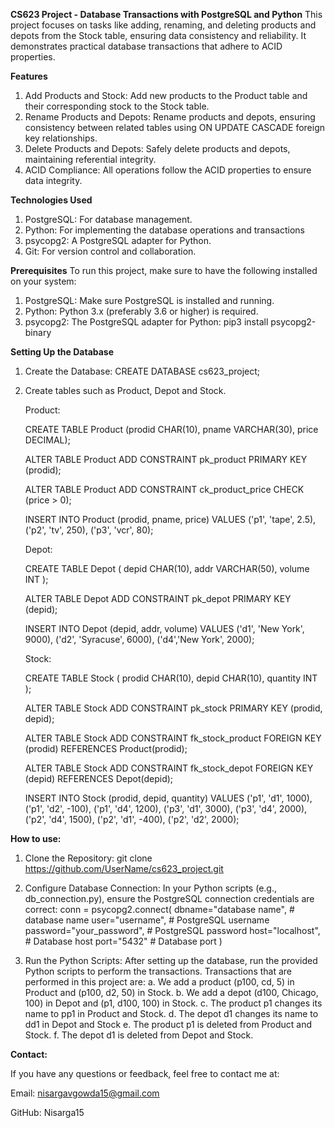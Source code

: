 **CS623 Project - Database Transactions with PostgreSQL and Python**
This project focuses on tasks like adding, renaming, and deleting products and depots from the Stock table, ensuring data consistency and reliability. It demonstrates practical database transactions that adhere to ACID properties.

**Features**
1. Add Products and Stock: Add new products to the Product table and their corresponding stock to the Stock table.
2. Rename Products and Depots: Rename products and depots, ensuring consistency between related tables using ON UPDATE CASCADE foreign key relationships.
3. Delete Products and Depots: Safely delete products and depots, maintaining referential integrity.
4. ACID Compliance: All operations follow the ACID properties to ensure data integrity.

**Technologies Used**
1. PostgreSQL: For database management.
2. Python: For implementing the database operations and transactions
3. psycopg2: A PostgreSQL adapter for Python.
4. Git: For version control and collaboration.

**Prerequisites**
To run this project, make sure to have the following installed on your system:
1. PostgreSQL: Make sure PostgreSQL is installed and running.
2. Python: Python 3.x (preferably 3.6 or higher) is required.
3. psycopg2: The PostgreSQL adapter for Python:
   pip3 install psycopg2-binary

**Setting Up the Database**
1. Create the Database:
   CREATE DATABASE cs623_project;

2. Create tables such as Product, Depot and Stock.

   Product:
   
   CREATE TABLE Product (prodid CHAR(10), pname  VARCHAR(30), price DECIMAL);
   
   ALTER TABLE Product ADD CONSTRAINT pk_product PRIMARY KEY (prodid);
   
   ALTER TABLE Product ADD CONSTRAINT ck_product_price CHECK (price > 0);
   
   INSERT INTO Product (prodid, pname, price) VALUES ('p1', 'tape', 2.5), ('p2', 'tv', 250), ('p3', 'vcr', 80);
   
   Depot:
   
   CREATE TABLE Depot ( depid CHAR(10), addr VARCHAR(50), volume INT );
   
   ALTER TABLE Depot ADD CONSTRAINT pk_depot PRIMARY KEY (depid);
   
   INSERT INTO Depot (depid, addr, volume) VALUES ('d1', 'New York', 9000), ('d2', 'Syracuse', 6000), ('d4','New York', 2000);
   
   Stock:
   
   CREATE TABLE Stock ( prodid CHAR(10), depid CHAR(10), quantity INT );
   
   ALTER TABLE Stock ADD CONSTRAINT pk_stock PRIMARY KEY (prodid, depid);
   
   ALTER TABLE Stock ADD CONSTRAINT fk_stock_product FOREIGN KEY (prodid) REFERENCES Product(prodid);
   
   ALTER TABLE Stock ADD CONSTRAINT fk_stock_depot FOREIGN KEY (depid) REFERENCES Depot(depid);
   
   INSERT INTO Stock (prodid, depid, quantity) VALUES ('p1', 'd1', 1000), ('p1', 'd2', -100), ('p1', 'd4', 1200), ('p3', 'd1', 3000), ('p3', 'd4', 2000), ('p2', 'd4', 1500), ('p2', 'd1', -400), ('p2', 'd2', 2000);

**How to use:**
1. Clone the Repository:
   git clone https://github.com/UserName/cs623_project.git
   
3. Configure Database Connection: In your Python scripts (e.g., db_connection.py), ensure the PostgreSQL connection credentials are correct:
   conn = psycopg2.connect(
   dbname="database name",  # database name
   user="username",         # PostgreSQL username
   password="your_password",  # PostgreSQL password
   host="localhost",        # Database host
   port="5432"              # Database port
)
4. Run the Python Scripts: After setting up the database, run the provided Python scripts to perform the transactions. Transactions that are performed in this project are:
a. We add a product (p100, cd, 5) in Product and (p100, d2, 50) in Stock.
b. We add a depot (d100, Chicago, 100) in Depot and (p1, d100, 100) in
Stock.
c. The product p1 changes its name to pp1 in Product and Stock.
d. The depot d1 changes its name to dd1 in Depot and Stock
e. The product p1 is deleted from Product and Stock.
f. The depot d1 is deleted from Depot and Stock.

**Contact:**

If you have any questions or feedback, feel free to contact me at:

Email: nisargavgowda15@gmail.com

GitHub: Nisarga15
